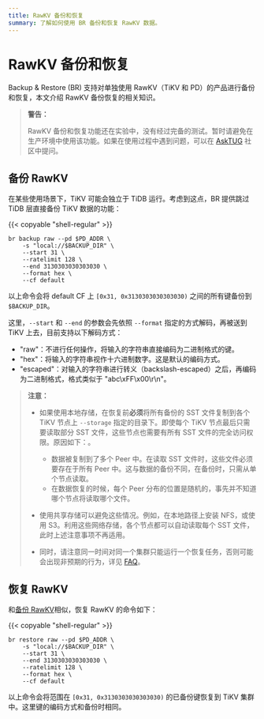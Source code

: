 ```yaml
---
title: RawKV 备份和恢复
summary: 了解如何使用 BR 备份和恢复 RawKV 数据。
---
```


# RawKV 备份和恢复

Backup & Restore (BR) 支持对单独使用 RawKV（TiKV 和 PD）的产品进行备份和恢复，本文介绍 RawKV 备份恢复的相关知识。

> **警告：**
>
> RawKV 备份和恢复功能还在实验中，没有经过完备的测试。暂时请避免在生产环境中使用该功能。如果在使用过程中遇到问题，可以在 [AskTUG](https://asktug.com/) 社区中提问。

## 备份 RawKV

在某些使用场景下，TiKV 可能会独立于 TiDB 运行。考虑到这点，BR 提供跳过 TiDB 层直接备份 TiKV 数据的功能：

{{< copyable "shell-regular" >}}

```shell
br backup raw --pd $PD_ADDR \
    -s "local://$BACKUP_DIR" \
    --start 31 \
    --ratelimit 128 \
    --end 3130303030303030 \
    --format hex \
    --cf default
```

以上命令会将 default CF 上 `[0x31, 0x3130303030303030)` 之间的所有键备份到 `$BACKUP_DIR`。

这里，`--start` 和 `--end` 的参数会先依照 `--format` 指定的方式解码，再被送到 TiKV 上去，目前支持以下解码方式：

- "raw"：不进行任何操作，将输入的字符串直接编码为二进制格式的键。
- "hex"：将输入的字符串视作十六进制数字。这是默认的编码方式。
- "escaped"：对输入的字符串进行转义（backslash-escaped）之后，再编码为二进制格式，格式类似于 "abc\xFF\x00\r\n"。

> **注意：**
>
> - 如果使用本地存储，在恢复前**必须**将所有备份的 SST 文件复制到各个 TiKV 节点上 ``--storage`` 指定的目录下。即使每个 TiKV 节点最后只需要读取部分 SST 文件，这些节点也需要有所有 SST 文件的完全访问权限。原因如下：。
>
>     - 数据被复制到了多个 Peer 中。在读取 SST 文件时，这些文件必须要存在于所有 Peer 中。这与数据的备份不同，在备份时，只需从单个节点读取。
>     - 在数据恢复的时候，每个 Peer 分布的位置是随机的，事先并不知道哪个节点将读取哪个文件。
>
> - 使用共享存储可以避免这些情况。例如，在本地路径上安装 NFS，或使用 S3。利用这些网络存储，各个节点都可以自动读取每个 SST 文件，此时上述注意事项不再适用。
>
> - 同时，请注意同一时间对同一个集群只能运行一个恢复任务，否则可能会出现非预期的行为，详见 [FAQ](/br/backup-and-restore-faq.md#是否可以同时使用多个-br-进程对单个集群进行恢复)。

## 恢复 RawKV

和[备份 RawKV](#备份-rawkv)相似，恢复 RawKV 的命令如下：

{{< copyable "shell-regular" >}}

```shell
br restore raw --pd $PD_ADDR \
    -s "local://$BACKUP_DIR" \
    --start 31 \
    --end 3130303030303030 \
    --ratelimit 128 \
    --format hex \
    --cf default
```

以上命令会将范围在 `[0x31, 0x3130303030303030)` 的已备份键恢复到 TiKV 集群中。这里键的编码方式和备份时相同。
